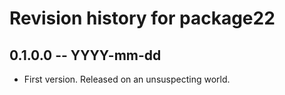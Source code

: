 # Revision history for package22

## 0.1.0.0 -- YYYY-mm-dd

* First version. Released on an unsuspecting world.
